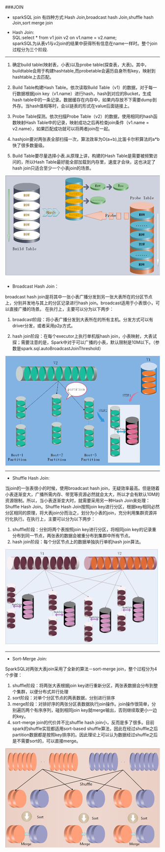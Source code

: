 ###JOIN


* sparkSQL join 有四种方式:Hash Join,broadcast hash Join,shuffle hash Join,sort merge join

* Hash Join:  
SQL:select * from v1 join v2 on v1.name = v2.name;  
sparkSQL为从表v1与v2join的结果中获得所有信息在name一样时。整个join过程分为三个阶段.

----


1. 确定build table(映射表，小表)以及probe table(探查表，大表)。其中，buildtable会用于构建hashtable,而probetable会遍历自身所有key，映射到hashtable上去匹配。  

2. Build Table构建Hash Table。依次读取Build Table（v1）的数据，对于每一行数据根据join key（v1.name）进行hash，hash到对应的Bucket，生成hash table中的一条记录。数据缓存在内存中，如果内存放不下需要dump到外存。当hash值相等时，会以链表的形式在value后面链接上。  

3. Probe Table探测。依次扫描Probe Table（v2）的数据，使用相同的hash函数映射Hash Table中的记录，映射成功之后再检查join条件（v1.name = v2.name），如果匹配成功就可以将两者join在一起。

4. hashjoin要对两张表全部扫描一次，算法效率为O(a+b),比笛卡尔积算法的a*b快了很多数量级。

5. Build Table要尽量选择小表.从原理上讲，构建的Hash Table是需要被频繁访问的，所以Hash Table最好能全部加载到内存里，速度才会块，这也决定了hash join只适合至少一个小表join的场景。  

![1](images/e11.png "1")


* Broadcast Hash Join：  

broadcast hash join是将其中一张小表广播分发到另一张大表所在的分区节点上，分别并发地与其上的分区记录进行hash join。broadcast适用于小表很小，可以直接广播的场景。
在执行上，主要可以分为以下两步：  

1. broadcast阶段：将小表广播分发到大表所在的所有主机。分发方式可以有driver分发，或者采用p2p方式。 

2. hash join阶段：在每个executor上执行单机版hash join，小表映射，大表试探；需要注意的是，Spark中对于可以广播的小表，默认限制是10M以下。（参数是spark.sql.autoBroadcastJoinThreshold）  

![2](images/r1.png "2")


----

* Shuffle Hash Join:  

当join的一张表很小的时候，使用broadcast hash join，无疑效率最高。但是随着小表逐渐变大，广播所需内存、带宽等资源必然就会太大，所以才会有默认10M的资源限制。所以，当小表逐渐变大时，就需要采用另一种Hash Join来处理：Shuffle Hash Join。Shuffle Hash Join按照join key进行分区，根据key相同必然分区相同的原理，将大表join分而治之，划分为小表的join，充分利用集群资源并行化执行。在执行上，主要可以分为以下两步：  
1. shuffle阶段：分别将两个表按照join key进行分区，将相同join key的记录重分布到同一节点，两张表的数据会被重分布到集群中所有节点。  
2. hash join阶段：每个分区节点上的数据单独执行单机hash join算法。  

![3](images/r2.png "3")


----

* Sort-Merge Join: 
 
SparkSQL对两张大表join采用了全新的算法－sort-merge join，整个过程分为4个步骤：  
1. shuffle阶段：将两张大表根据join key进行重新分区，两张表数据会分布到整个集群，以便分布式并行处理  
2. sort阶段：对单个分区节点的两表数据，分别进行排序  
3. merge阶段：对排好序的两张分区表数据执行join操作。join操作很简单，分别遍历两个有序序列，碰到相同join key就merge输出，否则继续取更小一边的key。    
4. sort-merge join的代价并不比shuffle hash join小，反而是多了很多。目前spark的shuffle实现都适用sort-based shuffle算法，因此在经过shuffle之后partition数据都是按照key排序的。因此理论上可以认为数据经过shuffle之后是不需要sort的，可以直接merge。


![4](images/r5.png "4")






